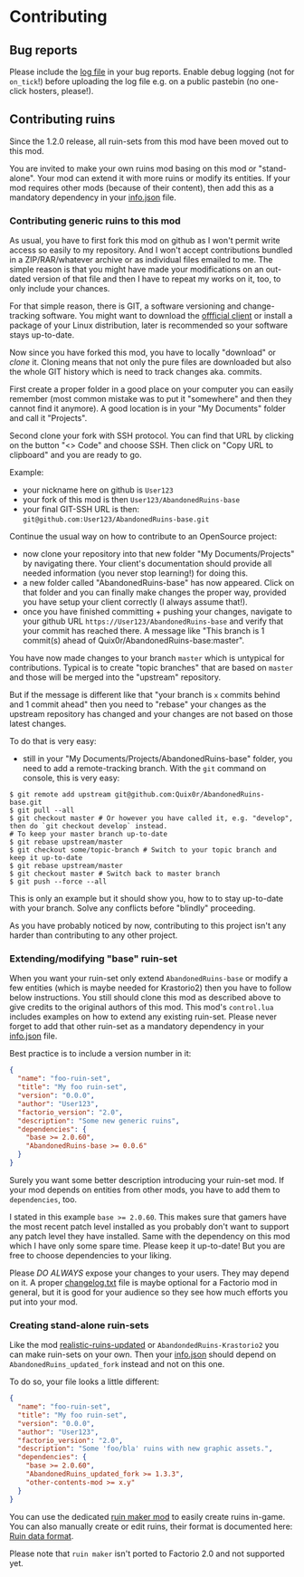 # Contributing

## Bug reports

Please include the [log file](https://wiki.factorio.com/Log_file) in your bug reports. Enable debug logging (not for `on_tick`!) before uploading the log file e.g. on a public pastebin (no one-click hosters, please!).

## Contributing ruins

Since the 1.2.0 release, all ruin-sets from this mod have been moved out to this mod.

You are invited to make your own ruins mod basing on this mod or "stand-alone". Your mod can extend it with more ruins or modify its entities. If your mod requires other mods (because of their content), then add this as a mandatory dependency in your [info.json](https://wiki.factorio.com/Tutorial:Mod_structure#info.json) file.

### Contributing generic ruins to this mod

As usual, you have to first fork this mod on github as I won't permit write access so easily to my repository. And I won't accept contributions bundled in a ZIP/RAR/whatever archive or as individual files emailed to me. The simple reason is that you might have made your modifications on an out-dated version of that file and then I have to repeat my works on it, too, to only include your chances.

For that simple reason, there is GIT, a software versioning and change-tracking software. You might want to download the [offficial client](https://git-scm.com) or install a package of your Linux distribution, later is recommended so your software stays up-to-date.

Now since you have forked this mod, you have to locally "download" or *clone* it. Cloning means that not only the pure files are downloaded but also the whole GIT history which is need to track changes aka. commits.

First create a proper folder in a good place on your computer you can easily remember (most common mistake was to put it "somewhere" and then they cannot find it anymore). A good location is in your "My Documents" folder and call it "Projects".

Second clone your fork with SSH protocol. You can find that URL by clicking on the button "<> Code" and choose SSH. Then click on "Copy URL to clipboard" and you are ready to go.

Example:
- your nickname here on github is `User123`
- your fork of this mod is then `User123/AbandonedRuins-base`
- your final GIT-SSH URL is then: `git@github.com:User123/AbandonedRuins-base.git`

Continue the usual way on how to contribute to an OpenSource project:
- now clone your repository into that new folder "My Documents/Projects" by navigating there. Your client's documentation should provide all needed information (you never stop learning!) for doing this.
- a new folder called "AbandonedRuins-base" has now appeared. Click on that folder and you can finally make changes the proper way, provided you have setup your client correctly (I always assume that!).
- once you have finished committing + pushing your changes, navigate to your github URL `https://User123/AbandonedRuins-base` and verify that your commit has reached there. A message like "This branch is 1 commit(s) ahead of Quix0r/AbandonedRuins-base:master".

You have now made changes to your branch `master` which is untypical for contributions. Typical is to create "topic branches" that are based on `master` and those will be merged into the "upstream" repository.

But if the message is different like that "your branch is `x` commits behind and 1 commit ahead" then you need to "rebase" your changes as the upstream repository has changed and your changes are not based on those latest changes.

To do that is very easy:
- still in your "My Documents/Projects/AbandonedRuins-base" folder, you need to add a remote-tracking branch. With the `git` command on console, this is very easy:
```
$ git remote add upstream git@github.com:Quix0r/AbandonedRuins-base.git
$ git pull --all
$ git checkout master # Or however you have called it, e.g. "develop", then do `git checkout develop` instead.
# To keep your master branch up-to-date
$ git rebase upstream/master
$ git checkout some/topic-branch # Switch to your topic branch and keep it up-to-date
$ git rebase upstream/master
$ git checkout master # Switch back to master branch
$ git push --force --all
```
This is only an example but it should show you, how to to stay up-to-date with your branch. Solve any conflicts before "blindly" proceeding.

As you have probably noticed by now, contributing to this project isn't any harder than contributing to any other project.

### Extending/modifying "base" ruin-set

When you want your ruin-set only extend `AbandonedRuins-base` or modify a few entities (which is maybe needed for Krastorio2) then you have to follow below instructions. You still should clone this mod as described above to give credits to the original authors of this mod. This mod's `control.lua` includes examples on how to extend any existing ruin-set. Please never forget to add that other ruin-set as a mandatory dependency in your [info.json](https://wiki.factorio.com/Tutorial:Mod_structure#info.json) file.

Best practice is to include a version number in it:
```json
{
  "name": "foo-ruin-set",
  "title": "My foo ruin-set",
  "version": "0.0.0",
  "author": "User123",
  "factorio_version": "2.0",
  "description": "Some new generic ruins",
  "dependencies": {
    "base >= 2.0.60",
    "AbandonedRuins-base >= 0.0.6"
  }
}
```
Surely you want some better description introducing your ruin-set mod. If your mod depends on entities from other mods, you have to add them to `dependencies`, too.

I stated in this example `base >= 2.0.60`. This makes sure that gamers have the most recent patch level installed as you probably don't want to support any patch level they have installed. Same with the dependency on this mod which I have only some spare time. Please keep it up-to-date! But you are free to choose dependencies to your liking.

Please *DO ALWAYS* expose your changes to your users. They may depend on it. A proper [changelog.txt](https://wiki.factorio.com/Tutorial:Mod_changelog_format) file is maybe optional for a Factorio mod in general, but it is good for your audience so they see how much efforts you put into your mod.

### Creating stand-alone ruin-sets

Like the mod [realistic-ruins-updated](https://github.com/Quix0r/realistic-ruins-updated) or `AbandondedRuins-Krastorio2` you can make ruin-sets on your own. Then your [info.json](https://wiki.factorio.com/Tutorial:Mod_structure#info.json) should depend on `AbandonedRuins_updated_fork` instead and not on this one.

To do so, your file looks a little different:
```json
{
  "name": "foo-ruin-set",
  "title": "My foo ruin-set",
  "version": "0.0.0",
  "author": "User123",
  "factorio_version": "2.0",
  "description": "Some 'foo/bla' ruins with new graphic assets.",
  "dependencies": {
    "base >= 2.0.60",
    "AbandonedRuins_updated_fork >= 1.3.3",
    "other-contents-mod >= x.y"
  }
}
```

You can use the dedicated [ruin maker mod](https://mods.factorio.com/mod/ruin-maker_updated_fork) to easily create ruins in-game. You can also manually create or edit ruins, their format is documented here: [Ruin data format](format.md).

Please note that `ruin maker` isn't ported to Factorio 2.0 and not supported yet.
